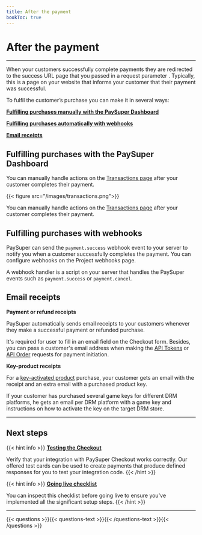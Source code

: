 ```yaml
---
title: After the payment
bookToc: true
---
```


# After the payment
***

When your customers successfully complete payments they are redirected to the success URL page that you passed in a request parameter . Typically, this is a page on your website that informs your customer that their payment was successful.

To fulfil the customer’s purchase you can make it in several ways:

[**Fulfilling purchases manually with the PaySuper Dashboard**](/docs/payments/fulfillment/#fulfilling-purchases-with-the-dashboard)

[**Fulfilling purchases automatically with webhooks**](/docs/payments/fulfillment/#fulfilling-purchases-with-webhooks)

[**Email receipts**](/docs/payments/fulfillment/#payment-or-refund-receipts)

## Fulfilling purchases with the PaySuper Dashboard

You can manually handle actions on the [Transactions page](https://paysupermgmt.tst.protocol.one/transactions) after your customer completes their payment.

{{< figure src="/images/transactions.png">}}

You can manually handle actions on the [Transactions page](https://paysupermgmt.tst.protocol.one/transactions) after your customer completes their payment.

## Fulfilling purchases with webhooks

PaySuper can send the `payment.success` webhook event to your server to notify you when a customer successfully completes the payment. You can configure webhooks on the Project webhooks page.

A webhook handler is a script on your server that handles the PaySuper events such as `payment.success` or `payment.cancel`.

## Email receipts

**Payment or refund receipts**

PaySuper automatically sends email receipts to your customers whenever they make a successful payment or refunded purchase. 

It's required for user to fill in an email field on the Checkout form. Besides, you can pass a customer's email address when making the [API Tokens](/docs/api/#tag/Token) or [API Order](/docs/api/#tag/Payment-Order) requests for payment initiation.

**Key-product receipts**

For a [key-activated product](/docs/payments/#products-checkout) purchase, your customer gets an email with the receipt and an extra email with a purchased product key.

If your customer has purchased several game keys for different DRM platforms, he gets an email per DRM platform with a game key and instructions on how to activate the key on the target DRM store.

***

## Next steps

{{< hint info >}}
[**Testing the Checkout**](/docs/payments/testing/)

Verify that your integration with PaySuper Checkout works correctly. Our offered test cards can be used to create payments that produce defined responses for you to test your integration code.
{{< /hint >}}

{{< hint info >}}
[**Going live checklist**](/docs/payments/live/)

You can inspect this checklist before going live to ensure you've implemented all the significant setup steps.
{{< /hint >}}

***

{{< questions >}}{{< questions-text >}}{{< /questions-text >}}{{< /questions >}}